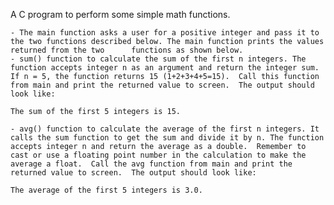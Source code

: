 A C program to perform some simple math functions.

	- The main function asks a user for a positive integer and pass it to the two functions described below. The main function prints the values returned from the two 		functions as shown below.
	- sum() function to calculate the sum of the first n integers. The function accepts integer n as an argument and return the integer sum. If n = 5, the function returns 15 (1+2+3+4+5=15).  Call this function from main and print the returned value to screen.  The output should look like:

	The sum of the first 5 integers is 15.

	- avg() function to calculate the average of the first n integers. It calls the sum function to get the sum and divide it by n. The function accepts integer n and return the average as a double.  Remember to cast or use a floating point number in the calculation to make the average a float.  Call the avg function from main and print the returned value to screen.  The output should look like:

	The average of the first 5 integers is 3.0.

